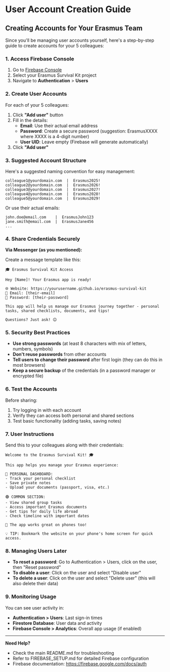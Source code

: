 # User Account Creation Guide

## Creating Accounts for Your Erasmus Team

Since you'll be managing user accounts yourself, here's a step-by-step guide to create accounts for your 5 colleagues:

### 1. Access Firebase Console

1. Go to [Firebase Console](https://console.firebase.google.com/)
2. Select your Erasmus Survival Kit project
3. Navigate to **Authentication** > **Users**

### 2. Create User Accounts

For each of your 5 colleagues:

1. Click **"Add user"** button
2. Fill in the details:
   - **Email**: Use their actual email address
   - **Password**: Create a secure password (suggestion: ErasmusXXXX where XXXX is a 4-digit number)
   - **User UID**: Leave empty (Firebase will generate automatically)
3. Click **"Add user"**

### 3. Suggested Account Structure

Here's a suggested naming convention for easy management:

```
colleague1@yourdomain.com  |  Erasmus2025!
colleague2@yourdomain.com  |  Erasmus2026!
colleague3@yourdomain.com  |  Erasmus2027!
colleague4@yourdomain.com  |  Erasmus2028!
colleague5@yourdomain.com  |  Erasmus2029!
```

Or use their actual emails:
```
john.doe@email.com    |  ErasmusJohn123
jane.smith@email.com  |  ErasmusJane456
...
```

### 4. Share Credentials Securely

**Via Messenger (as you mentioned):**

Create a message template like this:

```
🎓 Erasmus Survival Kit Access

Hey [Name]! Your Erasmus app is ready!

🌐 Website: https://yourusername.github.io/erasmus-survival-kit
📧 Email: [their-email]
🔑 Password: [their-password]

This app will help us manage our Erasmus journey together - personal tasks, shared checklists, documents, and tips!

Questions? Just ask! 😊
```

### 5. Security Best Practices

- **Use strong passwords** (at least 8 characters with mix of letters, numbers, symbols)
- **Don't reuse passwords** from other accounts
- **Tell users to change their password** after first login (they can do this in most browsers)
- **Keep a secure backup** of the credentials (in a password manager or encrypted file)

### 6. Test the Accounts

Before sharing:
1. Try logging in with each account
2. Verify they can access both personal and shared sections
3. Test basic functionality (adding tasks, saving notes)

### 7. User Instructions

Send this to your colleagues along with their credentials:

```
Welcome to the Erasmus Survival Kit! 🎓

This app helps you manage your Erasmus experience:

🔵 PERSONAL DASHBOARD:
- Track your personal checklist
- Save private notes
- Upload your documents (passport, visa, etc.)

🟢 COMMON SECTION:
- View shared group tasks
- Access important Erasmus documents
- Get tips for daily life abroad
- Check timeline with important dates

📱 The app works great on phones too!

💡 TIP: Bookmark the website on your phone's home screen for quick access.
```

### 8. Managing Users Later

- **To reset a password**: Go to Authentication > Users, click on the user, then "Reset password"
- **To disable a user**: Click on the user and select "Disable user"
- **To delete a user**: Click on the user and select "Delete user" (this will also delete their data)

### 9. Monitoring Usage

You can see user activity in:
- **Authentication > Users**: Last sign-in times
- **Firestore Database**: User data and activity
- **Firebase Console > Analytics**: Overall app usage (if enabled)

---

**Need Help?**
- Check the main README.md for troubleshooting
- Refer to FIREBASE_SETUP.md for detailed Firebase configuration
- Firebase documentation: https://firebase.google.com/docs/auth
